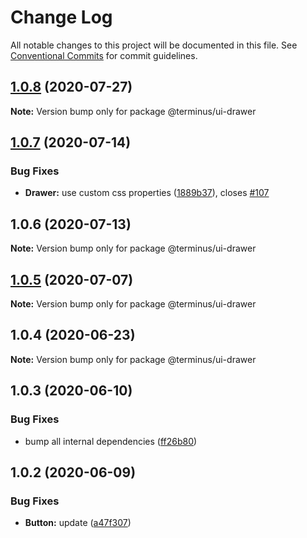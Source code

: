 # Change Log

All notable changes to this project will be documented in this file.
See [Conventional Commits](https://conventionalcommits.org) for commit guidelines.

## [1.0.8](https://github.com/GetTerminus/terminus-oss/compare/@terminus/ui-drawer@1.0.7...@terminus/ui-drawer@1.0.8) (2020-07-27)

**Note:** Version bump only for package @terminus/ui-drawer





## [1.0.7](https://github.com/GetTerminus/terminus-oss/compare/@terminus/ui-drawer@1.0.6...@terminus/ui-drawer@1.0.7) (2020-07-14)


### Bug Fixes

* **Drawer:** use custom css properties ([1889b37](https://github.com/GetTerminus/terminus-oss/commit/1889b3702b1074d2a65803eeafbef9a114204c13)), closes [#107](https://github.com/GetTerminus/terminus-oss/issues/107)





## 1.0.6 (2020-07-13)

**Note:** Version bump only for package @terminus/ui-drawer





## [1.0.5](https://github.com/GetTerminus/terminus-oss/compare/@terminus/ui-drawer@1.0.4...@terminus/ui-drawer@1.0.5) (2020-07-07)

**Note:** Version bump only for package @terminus/ui-drawer





## 1.0.4 (2020-06-23)

**Note:** Version bump only for package @terminus/ui-drawer





## 1.0.3 (2020-06-10)


### Bug Fixes

* bump all internal dependencies ([ff26b80](https://github.com/GetTerminus/terminus-oss/commit/ff26b806bb599401f006996be5b567a378e68ef3))





## 1.0.2 (2020-06-09)


### Bug Fixes

* **Button:** update ([a47f307](https://github.com/GetTerminus/terminus-oss/commit/a47f30757b9216d6ee76788c117e76eacf5289e5))
